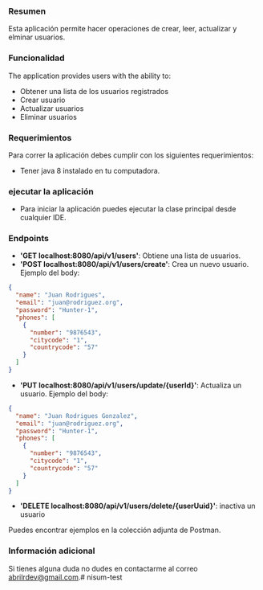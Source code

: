 ### Resumen

Esta aplicación permite hacer operaciones de crear, leer, actualizar y elminar usuarios.

### Funcionalidad

The application provides users with the ability to:

- Obtener una lista de los usuarios registrados
- Crear usuario
- Actualizar usuarios
- Eliminar usuarios

### Requerimientos

Para correr la aplicación debes cumplir con los siguientes requerimientos:

- Tener java 8 instalado en tu computadora.

### ejecutar la aplicación

- Para iniciar la aplicación puedes ejecutar la clase principal desde cualquier IDE.

### Endpoints

- **'GET localhost:8080/api/v1/users'**:  Obtiene una lista de usuarios.
- **'POST localhost:8080/api/v1/users/create'**: Crea un nuevo usuario. Ejemplo del body:

```json
{
  "name": "Juan Rodrigues",
  "email": "juan@rodriguez.org",
  "password": "Hunter-1",
  "phones": [
    {
      "number": "9876543",
      "citycode": "1",
      "countrycode": "57"
    }
  ]
}
```
- **'PUT localhost:8080/api/v1/users/update/{userId}'**:  Actualiza un usuario. Ejemplo del body:

```json
{
  "name": "Juan Rodrigues Gonzalez",
  "email": "juan@rodriguez.org",
  "password": "Hunter-1",
  "phones": [
    {
      "number": "9876543",
      "citycode": "1",
      "countrycode": "57"
    }
  ]
}
```

- **'DELETE localhost:8080/api/v1/users/delete/{userUuid}'**: inactiva un usuario


Puedes encontrar ejemplos en la colección adjunta de Postman.

### Información adicional

Si tienes alguna duda no dudes en contactarme al correo [abrilrdev@gmail.com](mailto:abrilrdev@gmail.com).# nisum-test
